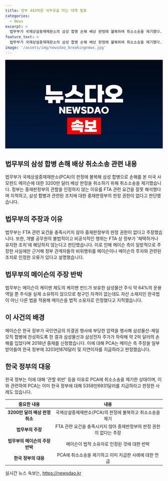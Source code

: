 ```yaml
---
title: 정부 443억원 국부유출 막는 대책 발표
categories:
  - News
excerpt: >
  법무부가 국제상설중재재판소의 삼성 합병 손해 배상 판정에 불복하여 취소소송을 제기했다. 법무부는 중재판정부의 관할이 인정되지 않는다고 주장하며, 한미 자유무역협정(F​TA)에서 규정된 조건을 충족하지 않는다고 주장했다. 또한, 메이슨의 주장을 일부 받아들이지만, 손해 배상은 청구 금액의 약 16%에 해당하며, 정부의 개입으로 삼성 합병이 승인되어 발생한 손해에 대해 PCA가 판단했다고 전했다. 이에 대한 법무부의 입장은 이에 대한 반론을 제시하였다.
feature_text: >
  법무부가 국제상설중재재판소의 삼성 합병 손해 배상 판정에 불복하여 취소소송을 제기했다. 법무부는 중재판정부의 관할이 인정되지 않는다고 주장하며, 한미 자유무역협정(F​TA)에서 규정된 조건을 충족하지 않는다고 주장했다. 또한, 메이슨의 주장을 일부 받아들이지만, 손해 배상은 청구 금액의 약 16%에 해당하며, 정부의 개입으로 삼성 합병이 승인되어 발생한 손해에 대해 PCA가 판단했다고 전했다. 이에 대한 법무부의 입장은 이에 대한 반론을 제시하였다.
image: '/assets/img/newsdao_breakingnews.jpg'
---
```


<p><img src="/assets/img/newsdao_breakingnews.jpg" alt="cryptoinkorea 속보" /></p>

<h2 data-ke-size="size26">법무부의 삼성 합병 손해 배상 취소소송 관련 내용</h2>

<p data-ke-size="size16">법무부가 국제상설중재재판소(PCA)의 판정에 불복해 삼성 합병으로 손해를 본 미국 사모펀드 메이슨에 대한 3200만 달러 배상 판정을 취소하기 위해 취소소송을 제기했습니다. 정부는 중재판정부의 관할을 인정하지 않는 이유를 FTA 관련 요건을 잘못 해석했다며 지적하고, 삼성 합병과 관련된 조치에 대한 중재판정부의 판정 권한이 없다고 판단했습니다.</p>

<h2 data-ke-size="size26">법무부의 주장과 이유</h2>

<p data-ke-size="size16">법무부는 FTA 관련 요건을 충족시키지 않아 중재판정부의 판정 권한이 없다고 주장했습니다. 또한, 개별 공무원의 불법적이고 비공식적인 행위는 FTA 상 정부가 '채택하거나 유지한 조치'에 해당하지 않는다고 판단했습니다. 이로 인해 메이슨 측이 일방적으로 주장한 사실에만 근거해 정부 관계자들의 비위행위를 메이슨이나 메이슨의 투자와 관련된 조치로 인정한 오류가 있다고 설명했습니다.</p>

<h2 data-ke-size="size26">법무부의 메이슨의 주장 반박</h2>

<p data-ke-size="size16">법무부는 메이슨이 케이맨 제도의 케이맨 펀드가 보유한 삼성물산 주식 약 64%의 운용역일 뿐 주식을 실제 소유하지 않으므로 청구인 자격이 없는데도 자산 소재지인 한국법이 아닌 다른 법을 적용해 메이슨을 법적 소유자로 인정했다고 지적했습니다.</p>

<h2 data-ke-size="size26">이 사건의 배경</h2>

<p data-ke-size="size16">메이슨은 한국 정부가 국민연금의 의결권 행사에 부당한 압력을 행사해 삼성물산-제일모직 합병에 찬성하도록 한 결과 삼성물산과 삼성전자 주가가 하락해 약 2억 달러의 손해를 입었다며 2018년 중재를 신청했습니다. 이에 대해 PCA는 메이슨 측 주장을 일부 받아들여 한국 정부에 3203만876달러 및 지연이자를 지급하라고 판정했습니다.</p>

<h2 data-ke-size="size26">한국 정부의 대응</h2>

<p data-ke-size="size16">한국 정부는 이에 대해 '관할 위반' 등을 이유로 PCA에 취소소송을 제기한 상태이며, 이와 관련하여 PCA는 이미 한국 정부에 대해 5358만6931달러를 지급하라고 판정한 사례도 있습니다.</p>

<table>
    <thead>
        <tr>
            <th style="text-align: center;">중요한 내용</th>
            <th style="text-align: center;">내용</th>
        </tr>
    </thead>
    <tbody>
        <tr>
            <td style="text-align: center; height: 17px;"><b>3200만 달러 배상 판정 취소</b></td>
            <td style="text-align: center; height: 17px;">국제상설중재재판소(PCA)의 판정에 불복하고 취소소송을 제기</td>
        </tr>
        <tr>
            <td style="text-align: center; height: 17px;"><b>법무부의 주장</b></td>
            <td style="text-align: center; height: 17px;">FTA 관련 요건을 충족시키지 않아 중재판정부의 판정 권한이 없다는 주장</td>
        </tr>
        <tr>
            <td style="text-align: center; height: 17px;"><b>법무부의 메이슨의 주장 반박</b></td>
            <td style="text-align: center; height: 17px;">메이슨이 법적 소유자로 인정된 것에 대한 반박</td>
        </tr>
        <tr>
            <td style="text-align: center; height: 17px;"><b>한국 정부의 대응</b></td>
            <td style="text-align: center; height: 17px;">PCA에 취소소송을 제기하고 이미 지급한 사례에 대한 언급</td>
        </tr>
    </tbody>
</table>

<p data-ke-size="size16"></p>
실시간 뉴스 속보는, <a href="https://newsdao.kr" rel="dofollow">https://newsdao.kr</a>


